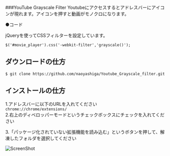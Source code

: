 ###YouTube Grayscale Filter
Youtubeにアクセスするとアドレスバーにアイコンが現れます。アイコンを押すと動画がモノクロになります。

●コード　　

jQueryを使ってCSSフィルターを設定しています。　　

`$('#movie_player').css('-webkit-filter','grayscale()');`  

ダウンロードの仕方
----
    $ git clone https://github.com/naoyashiga/Youtube_Grayscale_filter.git

インストールの仕方
----
1.アドレスバーに以下のURLを入れてください  
`chrome://chrome/extensions/`  
2.右上のディベロッパーモードというチェックボックスにチェックを入れてください  

3.「パッケージ化されていない拡張機能を読み込む」というボタンを押して、解凍したフォルダを選択してください  

![ScreenShot](https://raw.github.com/naoyashiga/Google_Calendar_From_Rikunavi/master/screenshots/install.png)